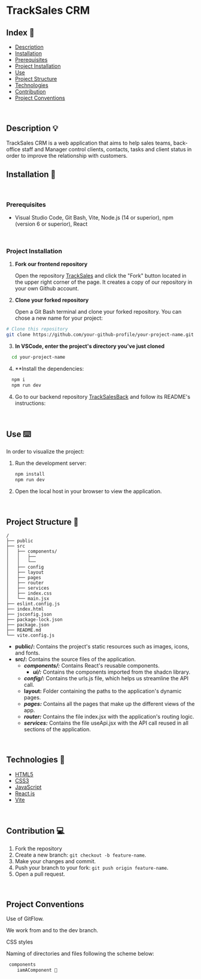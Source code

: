 ﻿# TrackSales CRM

## Index 📝

- [Description](#description-)
- [Installation](#installation-)
- [Prerequisites](#prerequisites-)
- [Project Installation](#project-installation-)
- [Use](#use-)
- [Project Structure](#project-structure-)
- [Technologies](#technologies-)
- [Contribution](#contribution-)
- [Project Conventions](#project-conventions-)

<br>

## Description 💡
TrackSales CRM is a web application that aims to help sales teams, back-office staff and Manager control clients, contacts, tasks and client status in order to improve the relationship with customers. 
<br>

## Installation 💾
<br>

### Prerequisites

- Visual Studio Code, Git Bash, Vite, Node.js (14 or superior), npm (version 6 or superior), React 
<br>

### Project Installation

1. **Fork our frontend repository**

   Open the repository [TrackSales](https://github.com/loren-2/TrackSales) and click the "Fork" button located in the upper right corner of the page. It creates a copy of our repository in your own Github account.


2. **Clone your forked repository**

   Open a Git Bash terminal and clone your forked repository. You can chose a new name for your project:

```bash
# Clone this repository 
git clone https://github.com/your-github-profile/your-project-name.git
```

3. **In VSCode, enter the project's directory you've just cloned**

```bash
  cd your-project-name
```

4. **Install the dependencies:
```bash
  npm i
  npm run dev
```

4. Go to our backend repository [TrackSalesBack](https://github.com/loren-2/TrackSalesBack) and follow its README's instructions:
<br>

## Use ⌨️

In order to visualize the project:

1. Run the development server:
   ```bash
   npm install 
   npm run dev
   ```
2. Open the local host in your browser to view the application.

<br>

## Project Structure 📐

```plaintext
/
├── public
├── src
│   ├── components/
│   │   ├── 
│   │   └── 
│   ├── config
│   ├── layout
│   ├── pages
│   ├── router
│   ├── services
│   ├── index.css
│   └── main.jsx
├── eslint.config.js
├── index.html
├── jsconfig.json
├── package-lock.json
├── package.json
├── README.md
└── vite.config.js

```

- **public/:** Contains the project's static resources such as images, icons, and fonts.
- **src/:** Contains the source files of the application.
  - **_components/:_** Contains React's reusable components.
    -  **_ui/:_** Contains the components imported from the shadcn library.  
  - **_config/:_** Contains the urls.js file, which helps us streamline the API call.
  - **layout:** Folder containing the paths to the application's dynamic pages.
  - **_pages:_** Contains all the pages that make up the different views of the app.
  - **_router:_** Contains the file index.jsx with the application's routing logic.
  - **_services:_** Contains the file useApi.jsx with the API call reused in all sections of the application.

<br>

## Technologies 🔬

- [HTML5](https://developer.mozilla.org/es/docs/Web/Guide/HTML/HTML5)
- [CSS3](https://developer.mozilla.org/es/docs/Web/CSS/CSS3)
- [JavaScript](https://developer.mozilla.org/es/docs/Web/JavaScript)
- [React.js](https://reactjs.org/)
- [Vite](https://vitejs.dev/)

<br>

## Contribution 💻

1. Fork the repository
2. Create a new branch: `git checkout -b feature-name`.
3. Make your changes and commit.
4. Push your branch to your fork: `git push origin feature-name`.
5. Open a pull request.

<br>

## Project Conventions

Use of GitFlow.

We work from and to the dev branch.

CSS styles 

Naming of directories and files following the scheme below:

```bash
 components
    iamAComponent 📂

